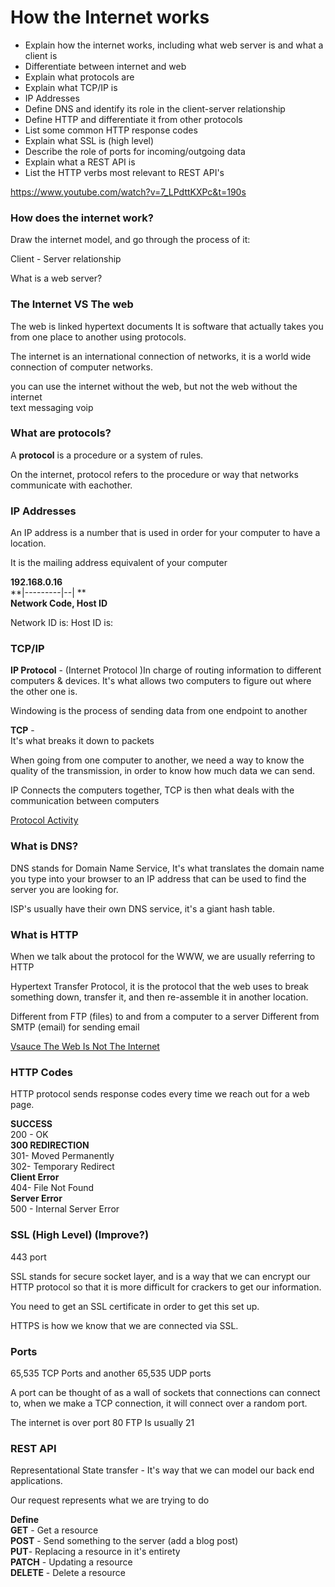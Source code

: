 # How the Internet works
- Explain how the internet works, including what web server is and what a client is
- Differentiate between internet and web
- Explain what protocols are
- Explain what TCP/IP is
- IP Addresses
- Define DNS and identify its role in the client-server relationship
- Define HTTP and differentiate it from other protocols
- List some common HTTP response codes
- Explain what SSL is (high level)
- Describe the role of ports for incoming/outgoing data
- Explain what a REST API is
- List the HTTP verbs most relevant to REST API's


https://www.youtube.com/watch?v=7_LPdttKXPc&t=190s

### How does the internet work?  
Draw the internet model, and go through the process of it:

Client - Server relationship

What is a web server?

### The Internet VS The web  
The web is linked hypertext documents
It is software that actually takes you from one place to another using protocols.

The internet is an international connection of networks, it is a world wide connection of computer networks.

you can use the internet without the web, but not the web without the internet  
text messaging
voip

### What are protocols?  
A **protocol** is a procedure or a system of rules.  

On the internet, protocol refers to the procedure or way that networks communicate with eachother.


### IP Addresses  
An IP address is a number that is used in order for your computer to have a location.

It is the mailing address equivalent of your computer

**192.168.0.16**  
**|---------|--|  **  
**Network Code, Host ID**

Network ID is:
Host ID is:

### TCP/IP
**IP Protocol** - (Internet Protocol )In charge of routing information to different computers & devices. It's what allows two computers to figure out where the other one is.

Windowing is the process of sending data from one endpoint to another

**TCP** -   
It's what breaks it down to packets  

When going from one computer to another, we need a way to know the quality of the transmission, in order to know how much data we can send.

IP Connects the computers together, TCP is then what deals with the communication between computers

[Protocol Activity](https://gist.github.com/dirkdunn/4a01254d8faab7fedc8b2c3f9f35f0f2)

### What is DNS?  
DNS stands for Domain Name Service, It's what translates the domain name you type into your browser to an IP address that can be used to find the server you are looking for.

ISP's usually have their own DNS service, it's a giant hash table.

### What is HTTP
When we talk about the protocol for the WWW, we are usually referring to HTTP

Hypertext Transfer Protocol, it is the protocol that the web uses to break something down, transfer it, and then re-assemble it in another location.

Different from FTP  (files) to and from a computer to a server
Different from SMTP (email) for sending email

[Vsauce The Web Is Not The Internet](https://www.youtube.com/watch?v=scWj1BMRHUA)

### HTTP Codes  
HTTP protocol sends response codes every time we reach out for a web page.


**SUCCESS**  
200 - OK  
**300 REDIRECTION**  
301- Moved Permanently  
302- Temporary Redirect  
**Client Error**  
404- File Not Found  
**Server Error**  
500 - Internal Server Error  


### SSL (High Level) (Improve?)

443 port 

SSL stands for secure socket layer, and is a way that we can encrypt our HTTP protocol so that it is more difficult for crackers to get our information.

You need to get an SSL certificate in order to get this set up.

HTTPS is how we know that we are connected via SSL.

### Ports  
65,535 TCP Ports and another 65,535 UDP ports

A port can be thought of as a wall of sockets that connections can connect to, when we make a TCP connection, it will connect over a random port.

The internet is over port 80
FTP Is usually 21

### REST API  
Representational State transfer - It's way that we can model our back end applications.

Our request represents what we are trying to do

**Define**  
**GET** - Get a resource   
**POST** - Send something to the server (add a blog post)  
**PUT**- Replacing a resource in it's entirety  
**PATCH** - Updating a resource  
**DELETE** - Delete a resource
